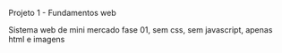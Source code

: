 Projeto 1 - Fundamentos web

Sistema web de mini mercado fase 01, sem css, sem javascript, apenas html e imagens
